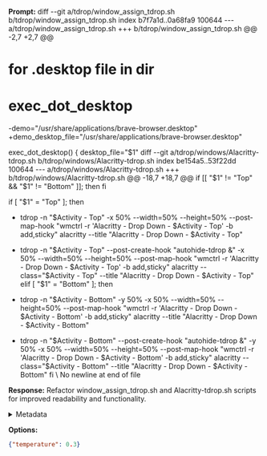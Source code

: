 **Prompt:**
diff --git a/tdrop/window_assign_tdrop.sh b/tdrop/window_assign_tdrop.sh
index b7f7a1d..0a68fa9 100644
--- a/tdrop/window_assign_tdrop.sh
+++ b/tdrop/window_assign_tdrop.sh
@@ -2,7 +2,7 @@
 # for .desktop file in dir
 # exec_dot_desktop
 
-demo="/usr/share/applications/brave-browser.desktop"
+demo_desktop_file="/usr/share/applications/brave-browser.desktop"
 
 exec_dot_desktop() {
   desktop_file="$1"
diff --git a/tdrop/windows/Alacritty-tdrop.sh b/tdrop/windows/Alacritty-tdrop.sh
index be154a5..53f22dd 100644
--- a/tdrop/windows/Alacritty-tdrop.sh
+++ b/tdrop/windows/Alacritty-tdrop.sh
@@ -18,7 +18,7 @@ if [[ "$1" != "Top" && "$1" != "Bottom" ]]; then
 fi
 
 if [ "$1" = "Top" ]; then
-  tdrop -n "$Activity - Top" -x 50% --width=50% --height=50% --post-map-hook "wmctrl -r 'Alacritty - Drop Down - $Activity - Top' -b add,sticky" alacritty --title "Alacritty - Drop Down - $Activity - Top"
+  tdrop -n "$Activity - Top" --post-create-hook "autohide-tdrop &" -x 50% --width=50% --height=50% --post-map-hook "wmctrl -r 'Alacritty - Drop Down - $Activity - Top' -b add,sticky" alacritty --class="$Activity - Top" --title "Alacritty - Drop Down - $Activity - Top"
 elif [ "$1" = "Bottom" ]; then
-  tdrop -n "$Activity - Bottom" -y 50% -x 50% --width=50% --height=50% --post-map-hook "wmctrl -r 'Alacritty - Drop Down - $Activity - Bottom' -b add,sticky" alacritty --title "Alacritty - Drop Down - $Activity - Bottom"
+  tdrop -n "$Activity - Bottom" --post-create-hook "autohide-tdrop &" -y 50% -x 50% --width=50% --height=50% --post-map-hook "wmctrl -r 'Alacritty - Drop Down - $Activity - Bottom' -b add,sticky" alacritty --class="$Activity - Bottom" --title "Alacritty - Drop Down - $Activity - Bottom"
 fi
\ No newline at end of file


**Response:**
Refactor window_assign_tdrop.sh and Alacritty-tdrop.sh scripts for improved readability and functionality.

<details><summary>Metadata</summary>

- Duration: 1774 ms
- Datetime: 2023-08-14T20:36:16.722222
- Model: gpt-3.5-turbo-16k-0613

</details>

**Options:**
```json
{"temperature": 0.3}
```

